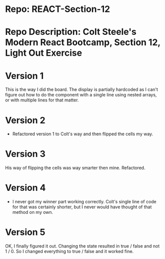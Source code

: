 # Repo: REACT-Section-12
# Repo Description: Colt Steele's Modern React Bootcamp, Section 12, Light Out Exercise
   
# Version 1
   This is the way I did the board. The display is partially hardcoded as I can't figure out
   how to do the component with a single line using nested arrays, or with multiple lines for that matter.

# Version 2
   - Refactored version 1 to Colt's way and then flipped the cells my way.

# Version 3
   His way of flipping the cells was way smarter then mine. Refactored.

# Version 4
   - I never got my winner part working correctly. Colt's single line of code for that
   was certainly shorter, but I never would have thought of that method on my own.

# Version 5
   OK, I finally figured it out. Changing the state resulted in true / false and 
   not 1 / 0. So I changed everything to true / false and it worked fine.
